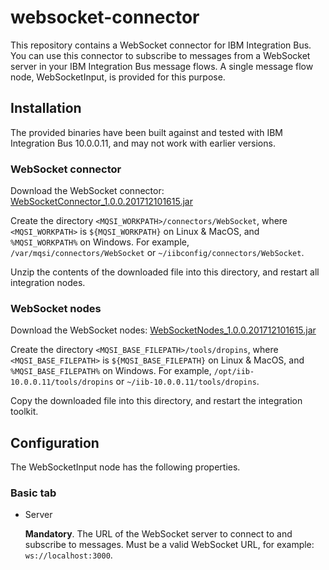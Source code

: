 # websocket-connector

This repository contains a WebSocket connector for IBM Integration Bus. You can use this connector to subscribe to messages from a WebSocket server in your IBM Integration Bus message flows. A single message flow node, WebSocketInput, is provided for this purpose.

## Installation

The provided binaries have been built against and tested with IBM Integration Bus 10.0.0.11, and may not work with earlier versions.

### WebSocket connector

Download the WebSocket connector: [WebSocketConnector_1.0.0.201712101615.jar](https://github.com/sstone1/websocket-connector/releases/download/v1.0.0/WebSocketConnector_1.0.0.201712101615.jar)

Create the directory `<MQSI_WORKPATH>/connectors/WebSocket`, where `<MQSI_WORKPATH>` is `${MQSI_WORKPATH}` on Linux & MacOS, and `%MQSI_WORKPATH%` on Windows. For example, `/var/mqsi/connectors/WebSocket` or `~/iibconfig/connectors/WebSocket`.

Unzip the contents of the downloaded file into this directory, and restart all integration nodes.

### WebSocket nodes

Download the WebSocket nodes: [WebSocketNodes_1.0.0.201712101615.jar](https://github.com/sstone1/websocket-connector/releases/download/v1.0.0/WebSocketNodes_1.0.0.201712101615.jar)

Create the directory `<MQSI_BASE_FILEPATH>/tools/dropins`, where `<MQSI_BASE_FILEPATH>` is `${MQSI_BASE_FILEPATH}` on Linux & MacOS, and `%MQSI_BASE_FILEPATH%` on Windows.  For example, `/opt/iib-10.0.0.11/tools/dropins` or `~/iib-10.0.0.11/tools/dropins`.

Copy the downloaded file into this directory, and restart the integration toolkit.

## Configuration

The WebSocketInput node has the following properties. 

### Basic tab

- Server

  **Mandatory**. The URL of the WebSocket server to connect to and subscribe to messages. Must be a valid WebSocket URL, for example: `ws://localhost:3000`.
